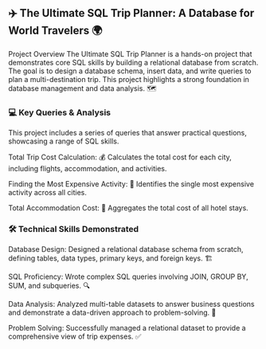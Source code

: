 ## ✈️ The Ultimate SQL Trip Planner: A Database for World Travelers 🌍
Project Overview
The Ultimate SQL Trip Planner is a hands-on project that demonstrates core SQL skills by building a relational database from scratch. The goal is to design a database schema, insert data, and write queries to plan a multi-destination trip. This project highlights a strong foundation in database management and data analysis. 🗺️

### 💻 Key Queries & Analysis
This project includes a series of queries that answer practical questions, showcasing a range of SQL skills.

Total Trip Cost Calculation: 💰 Calculates the total cost for each city, including flights, accommodation, and activities.

Finding the Most Expensive Activity: 💸 Identifies the single most expensive activity across all cities.

Total Accommodation Cost: 🏨 Aggregates the total cost of all hotel stays.

### 🛠️ Technical Skills Demonstrated
Database Design: Designed a relational database schema from scratch, defining tables, data types, primary keys, and foreign keys. 🏗️

SQL Proficiency: Wrote complex SQL queries involving JOIN, GROUP BY, SUM, and subqueries. 🔍

Data Analysis: Analyzed multi-table datasets to answer business questions and demonstrate a data-driven approach to problem-solving. 🧠

Problem Solving: Successfully managed a relational dataset to provide a comprehensive view of trip expenses. ✅
